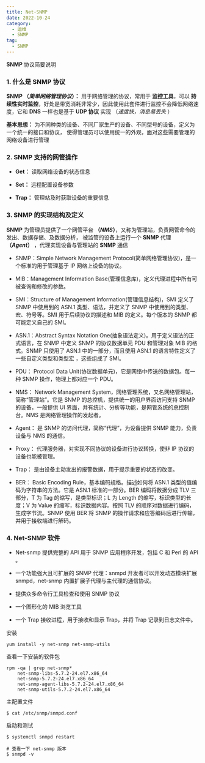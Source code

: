 ```yaml
---
title: Net-SNMP
date: 2022-10-24
category:
  - 运维
  - SNMP
tag:
  - SNMP
---
```


**SNMP** 协议简要说明



<!--more-->



### 1. 什么是 SNMP 协议

**SNMP （*简单网络管理协议*）：** 用于网络管理的协议，常用于 **监控工具**，可以 **持续性实时监控**，好处是带宽消耗非常少，因此使用此套件进行监控不会降低网络速度，它和 **DNS** 一样也是基于 **UDP 协议** 实现 （*速度快，消息易丢失* ）

**基本思想：** 为不同种类的设备、不同厂家生产的设备、不同型号的设备，定义为一个统一的接口和协议，
使得管理员可以使用统一的外观，面对这些需要管理的网络设备进行管理

### 2. SNMP 支持的网管操作

- **Get：** 读取网络设备的状态信息

- **Set：** 远程配置设备参数

- **Trap：** 管理站及时获取设备的重要信息

### 3. SNMP 的实现结构及定义

**SNMP** 为管理员提供了一个网管平台 **（*NMS*）**，又称为管理站，负责网管命令的发出、数据存储、及数据分析，
被监管的设备上运行一个 **SNMP** 代理 **（*Agent*）** ，代理实现设备与管理站的 **SNMP** 通信

- SNMP：Simple Network Management Protocol(简单网络管理协议)，是一个标准的用于管理基于 IP 网络上设备的协议。

- MIB：Management Information Base(管理信息库)，定义代理进程中所有可被查询和修改的参数。

- SMI：Structure of Management Information(管理信息结构)，SMI 定义了 SNMP 中使用到的 ASN.1 类型、语法，并定义了 SNMP 中使用到的类型、宏、符号等。SMI 用于后续协议的描述和 MIB 的定义。每个版本的 SNMP 都可能定义自己的 SMI。

- ASN.1：Abstract Syntax Notation One(抽象语法定义)。用于定义语法的正式语言，在 SNMP 中定义 SNMP 的协议数据单元 PDU 和管理对象 MIB 的格式。SNMP 只使用了 ASN.1 中的一部分，而且使用 ASN.1 的语言特性定义了一些自定义类型和类型宏 ，这些组成了 SMI。

- PDU： Protocol Data Unit(协议数据单元)，它是网络中传送的数据包。每一种 SNMP 操作，物理上都对应一个 PDU。

- NMS： Network Management System，网络管理系统，又名网络管理站，简称“管理站”。它是 SNMP 的总控机，提供统一的用户界面访问支持 SNMP 的设备，一般提供 UI 界面，并有统计、分析等功能，是网管系统的总控制台。NMS 是网络管理操作的发起者。

- Agent： 是 SNMP 的访问代理，简称“代理”，为设备提供 SNMP 能力，负责设备与 NMS 的通信。

- Proxy： 代理服务器，对实现不同协议的设备进行协议转换，使非 IP 协议的设备也能被管理。

- Trap： 是由设备主动发出的报警数据，用于提示重要的状态的改变。

- BER： Basic Encoding Rule，基本编码规格。描述如何将 ASN.1 类型的值编码为字符串的方法。它是 ASN.1 标准的一部分。BER 编码将数据分成 TLV 三部分，T 为 Tag 的缩写，是类型标识；L 为 Length 的缩写，标识类型的长度；V 为 Value 的缩写，标识数据内容。按照 TLV 的顺序对数据进行编码，生成字节流。SNMP 使用 BER 将 SNMP 的操作请求和应答编码后进行传输，并用于接收端进行解码。

### 4. Net-SNMP 软件

- Net-snmp 提供完整的 API 用于 SNMP 应用程序开发，包括 C 和 Perl 的 API 。

- 一个功能强大且可扩展的 SNMP 代理：snmpd 开发者可以开发动态模块扩展 snmpd，net-snmp 内置扩展子代理与主代理的通信协议。

- 提供众多命令行工具检查和使用 SNMP 协议

- 一个图形化的 MIB 浏览工具

- 一个 Trap 接收进程，用于接收和显示 Trap，并将 Trap 记录到日志文件中。

安装

```shell
yum install -y net-snmp net-snmp-utils
```

查看一下安装的软件包

```shell
rpm -qa | grep net-snmp*
    net-snmp-libs-5.7.2-24.el7.x86_64
    net-snmp-5.7.2-24.el7.x86_64
    net-snmp-agent-libs-5.7.2-24.el7.x86_64
    net-snmp-utils-5.7.2-24.el7.x86_64
```

主配置文件

```shell
$ cat /etc/snmp/snmpd.conf
```

启动和测试

```shell
$ systemctl snmpd restart

# 查看一下 net-snmp 版本
$ snmpd -v 
```
